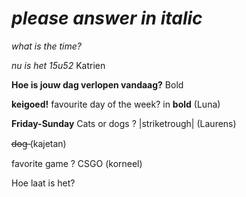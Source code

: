 # *please answer in italic* 

*what is the time?* 

*nu is het 15u52* Katrien

**Hoe is jouw dag verlopen vandaag?**
Bold

**keigoed!**
favourite day of the week? in **bold** (Luna)

**Friday-Sunday** Cats or dogs ? |striketrough| (Laurens)

d̶o̶g̶ (kajetan) 

favorite game ?
CSGO (korneel)

Hoe laat is het?


